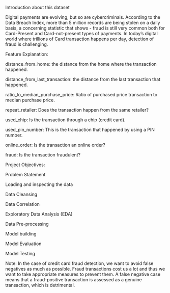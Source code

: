 Introduction about this dataset

Digital payments are evolving, but so are cybercriminals.
According to the Data Breach Index, more than 5 million records are being stolen on a daily basis, a concerning statistic that shows - fraud is still very common both for Card-Present and Card-not-present types of payments.
In today’s digital world where trillions of Card transaction happens per day, detection of fraud is challenging.


Feature Explanation:

distance_from_home: the distance from the home where the transaction happened.

distance_from_last_transaction: the distance from the last transaction that happened.

ratio_to_median_purchase_price: Ratio of purchased price transaction to median purchase price.

repeat_retailer: Does the transaction happen from the same retailer?

used_chip: Is the transaction through a chip (credit card).

used_pin_number: This is the transaction that happened by using a PIN number.

online_order: Is the transaction an online order?

fraud: Is the transaction fraudulent?


Project Objectives:

Problem Statement

Loading and inspecting the data

Data Cleansing

Data Correlation

Exploratory Data Analysis (EDA)

Data Pre-processing

Model building

Model Evaluation

Model Testing

Note:
In the case of credit card fraud detection, we want to avoid false negatives as much as possible. Fraud transactions cost us a lot and thus we want to take appropriate measures to prevent them. A false negative case means that a fraud-positive transaction is assessed as a genuine transaction, which is detrimental.
